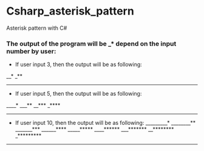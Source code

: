 # Csharp_asterisk_pattern
Asterisk pattern with C#

### The output of the program will be _* depend on the input number by user:
- If user input 3, then the output will be as following:

__*
_**
***
	

- If user input 5, then the output will be as following:

____*
___**
__***
_****
*****

- If user input 10, then the output will be as following:
_________*
________**
_______***
______****
_____*****
____******
___*******
__********
_*********
**********